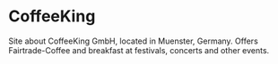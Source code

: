 # CoffeeKing
Site about CoffeeKing GmbH, located in Muenster, Germany. Offers Fairtrade-Coffee and breakfast at festivals, concerts and other events.

